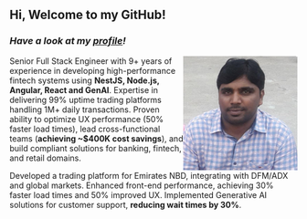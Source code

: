 ## Hi, Welcome to my GitHub! 

<h3><i>Have a look at my <a href="http://uppathidev.github.io/">profile</a>!</i></h3>
<img src="assets/img/profile.jpg" align="right" height="200">

<p>Senior Full Stack Engineer with 9+ years of experience in developing high-performance fintech systems using <b>NestJS, Node.js, Angular, React and GenAI</b>. Expertise in delivering 99% uptime trading platforms handling 1M+ daily transactions. Proven ability to optimize UX performance (50% faster load times), lead cross-functional teams (<b>achieving ~$400K cost savings</b>), and build compliant solutions for banking, fintech, and retail domains.</p>



<p>Developed a trading platform for Emirates NBD, integrating with DFM/ADX and global markets. Enhanced front-end performance, achieving 30% faster load times and 50% improved UX. Implemented Generative AI solutions for customer support, <b>reducing wait times by 30%</b>.</p>
